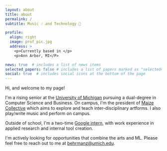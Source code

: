 ```yaml
---
layout: about
title: about
permalink: /
subtitle: Music 🎶 and Technology 🤖

profile:
  align: right
  image: prof_pic.jpg
  address: >
    <p>Currently based in </p>
    <p>Ann Arbor, MI</P>

news: true  # includes a list of news items
selected_papers: false # includes a list of papers marked as "selected={true}"
social: true  # includes social icons at the bottom of the page
---
```

Hi, and welcome to my page!

I'm a rising senior at the [University of Michigan](http://umich.edu) pursuing a dual-degree in Computer Science and Business. On campus, I'm the president of [Maize Collective](https://www.instagram.com/maizecollective/?hl=en) which aims to explore and teach inter-disciplinary artforms. I also play/write music and perform on campus.

Outside of school, I'm a two-time [Google intern](https://careers.google.com/students/), with work experience in applied research and internal tool creation.

I'm actively looking for opportunities that combine the arts and ML. Please feel free to reach out to me at behrmanz@umich.edu. 
